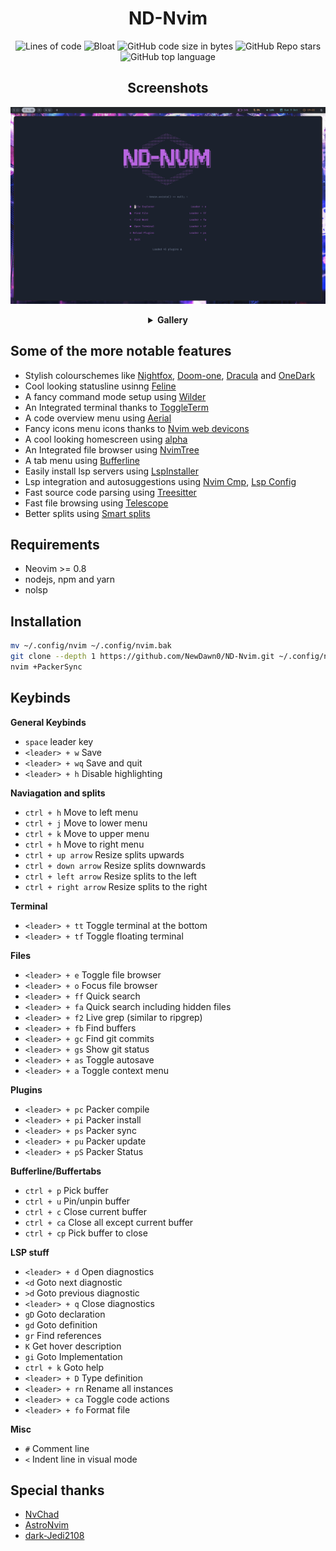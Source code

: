 <h1 align='center'>ND-Nvim</h1>
<div align='center'>

![Lines of code](https://img.shields.io/tokei/lines/github/NewDawn0/ND-Nvim?color=%2381A1C1&label=LINES&logoColor=%2381A1C1&style=for-the-badge)
![Bloat](https://img.shields.io/badge/Bloat-Minimal-c585cf?style=for-the-badge)
![GitHub code size in bytes](https://img.shields.io/github/languages/code-size/NewDawn0/ND-Nvim?color=e1b56a&style=for-the-badge)
![GitHub Repo stars](https://img.shields.io/github/stars/NewDawn0/ND-Nvim?color=74be88&style=for-the-badge)
![GitHub top language](https://img.shields.io/github/languages/top/NewDawn0/ND-Nvim?color=6d92bf&style=for-the-badge)

</div>
<div align='center'>

## Screenshots

![Home](https://raw.githubusercontent.com/NewDawn0/ND-Nvim/main/.github/screenshots/start.png)

<details><summary><b>Gallery</b></summary>
<b>Some of the themes</b>

![Nordfox](https://raw.githubusercontent.com/NewDawn0/ND-Nvim/main/.github/screenshots/col-nordfox.png)
![Carbonfox](https://raw.githubusercontent.com/NewDawn0/ND-Nvim/main/.github/screenshots/col-carbonfox.png)
![Dracula](https://raw.githubusercontent.com/NewDawn0/ND-Nvim/main/.github/screenshots/col-dracula.png)

<b>Misc</b>

![nvimTree](https://raw.githubusercontent.com/NewDawn0/ND-Nvim/main/.github/screenshots/nvimTree%2Baerial.png)
![flTerm](https://raw.githubusercontent.com/NewDawn0/ND-Nvim/main/.github/screenshots/floatTerm.png)
![btmTerm](https://raw.githubusercontent.com/NewDawn0/ND-Nvim/main/.github/screenshots/btmTerm.png)
![telescope](https://raw.githubusercontent.com/NewDawn0/ND-Nvim/main/.github/screenshots/telescope.png)
![vsplit](https://raw.githubusercontent.com/NewDawn0/ND-Nvim/main/.github/screenshots/vsplit.png)
![wilder](https://raw.githubusercontent.com/NewDawn0/ND-Nvim/main/.github/screenshots/wilder.png)

</details>
</div>

## Some of the more notable features
- Stylish colourschemes like [Nightfox](https://github.com/EdenEast/nightfox.nvim), [Doom-one](https://github.com/romgrk/doom-one.vim), [Dracula](https://github.com/Mofiqul/dracula.nvim) and [OneDark](https://github.com/navarasu/onedark.nvim)
- Cool looking statusline usinng [Feline](https://github.com/feline-nvim/feline.nvim)
- A fancy command mode setup using [Wilder](https://github.com/gelguy/wilder.nvim)
- An Integrated terminal thanks to [ToggleTerm](https://github.com/akinsho/toggleterm.nvim)
- A code overview menu using [Aerial](https://github.com/stevearc/aerial.nvim)
- Fancy icons menu icons thanks to [Nvim web devicons](https://github.com/nvim-tree/nvim-web-devicons)
- A cool looking homescreen using [alpha](https://github.com/goolord/alpha-nvim)
- An Integrated file browser using [NvimTree](https://github.com/nvim-tree/nvim-tree.lua)
- A tab menu using [Bufferline](https://github.com/akinsho/bufferline.nvim)
- Easily install lsp servers using [LspInstaller](https://github.com/williamboman/nvim-lsp-installer)
- Lsp integration and autosuggestions using [Nvim Cmp](https://github.com/hrsh7th/nvim-cmp), [Lsp Config](https://github.com/neovim/nvim-lspconfig)
- Fast source code parsing using [Treesitter](https://github.com/nvim-treesitter/nvim-treesitter)
- Fast file browsing using [Telescope](https://github.com/nvim-telescope/telescope.nvim)
- Better splits using [Smart splits](https://github.com/mrjones2014/smart-splits.nvim)

## Requirements
- Neovim >= 0.8
- nodejs, npm and yarn
- nolsp

## Installation
```bash
mv ~/.config/nvim ~/.config/nvim.bak
git clone --depth 1 https://github.com/NewDawn0/ND-Nvim.git ~/.config/nvim
nvim +PackerSync
```

## Keybinds
**General Keybinds**
- `space` leader key
- `<leader> + w` Save
- `<leader> + wq` Save and quit
- `<leader> + h` Disable highlighting

**Naviagation and splits**
- `ctrl + h` Move to left menu
- `ctrl + j` Move to lower menu
- `ctrl + k` Move to upper menu
- `ctrl + h` Move to right menu
- `ctrl + up arrow` Resize splits upwards
- `ctrl + down arrow` Resize splits downwards
- `ctrl + left arrow` Resize splits to the left
- `ctrl + right arrow` Resize splits to the right

**Terminal**
- `<leader> + tt` Toggle terminal at the bottom
- `<leader> + tf` Toggle floating terminal

**Files**
- `<leader> + e` Toggle file browser
- `<leader> + o` Focus file browser
- `<leader> + ff` Quick search
- `<leader> + fa` Quick search including hidden files
- `<leader> + f2` Live grep (similar to ripgrep)
- `<leader> + fb` Find buffers
- `<leader> + gc` Find git commits
- `<leader> + gs` Show git status
- `<leader> + as` Toggle autosave
- `<leader> + a` Toggle context menu

**Plugins**
- `<leader> + pc` Packer compile
- `<leader> + pi` Packer install
- `<leader> + ps` Packer sync
- `<leader> + pu` Packer update
- `<leader> + pS` Packer Status

**Bufferline/Buffertabs**
- `ctrl + p` Pick buffer
- `ctrl + u` Pin/unpin buffer
- `ctrl + c` Close current buffer
- `ctrl + ca` Close all except current buffer
- `ctrl + cp` Pick buffer to close

**LSP stuff**
- `<leader> + d` Open diagnostics
- `<d` Goto next diagnostic 
- `>d` Goto previous diagnostic
- `<leader> + q` Close diagnostics
- `gD` Goto declaration
- `gd` Goto definition
- `gr` Find references
- `K` Get hover description
- `gi` Goto Implementation
- `ctrl + k` Goto help
- `<leader> + D` Type definition
- `<leader> + rn` Rename all instances
- `<leader> + ca` Toggle code actions
- `<leader> + fo` Format file

**Misc**
- `#` Comment line
- `<` Indent line in visual mode

## Special thanks
- [NvChad](https://github.com/NvChad/NvChad)
- [AstroNvim](https://github.com/AstroNvim/AstroNvim)
- [dark-Jedi2108](https://github.com/dark-Jedi2108/nvide)
